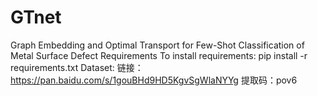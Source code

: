 # GTnet
Graph Embedding and Optimal Transport for Few-Shot Classification of Metal Surface Defect
Requirements
To install requirements:
   pip install -r requirements.txt
Dataset:
链接：https://pan.baidu.com/s/1gouBHd9HD5KgvSgWlaNYYg 提取码：pov6 
